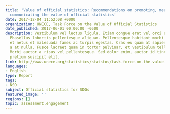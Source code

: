 ```yaml
---
title: 'Value of official statistics: Recommendations on promoting, measuring and
  communicating the value of official statistics'
date: 2017-12-04 11:52:08 +0000
organization: UNECE, Task Force on the Value of Official Statistics
date_published: 2017-06-01 00:00:00 -0500
description: Vestibulum vel lectus ligula. Etiam congue erat vel orci accumsan ornare.
  Phasellus lobortis pellentesque aliquam. Pellentesque habitant morbi tristique senectus
  et netus et malesuada fames ac turpis egestas. Cras eu quam at sapien vehicula euismod
  a at nulla. Fusce laoreet quam in tortor pulvinar, et vestibulum tellus ullamcorper.
  Morbi auctor a risus vel pellentesque. Sed dolor enim, auctor id tincidunt vel,
  pretium suscipit elit.
link: http://www.unece.org/statistics/statstos/task-force-on-the-value-of-official-statistics.html
languages:
- English
type: Report
tags:
- NSO
subject: Official statistics for SDGs
featured_image: ''
regions: []
topic: assessment.engagement
---
```

